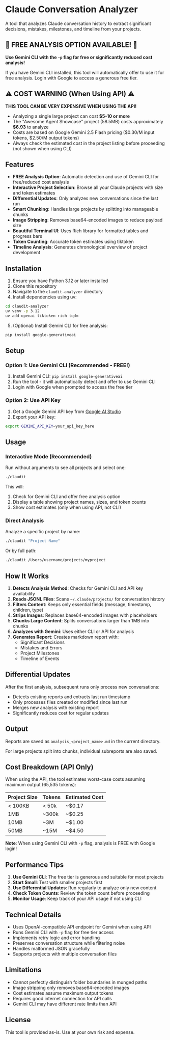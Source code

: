 # Claude Conversation Analyzer

A tool that analyzes Claude conversation history to extract significant decisions, mistakes, milestones, and timeline from your projects.

## 🎉 FREE ANALYSIS OPTION AVAILABLE! 🎉

**Use Gemini CLI with the `-p` flag for free or significantly reduced cost analysis!**

If you have Gemini CLI installed, this tool will automatically offer to use it for free analysis. Login with Google to access a generous free tier.

## ⚠️ COST WARNING (When Using API) ⚠️

**THIS TOOL CAN BE VERY EXPENSIVE WHEN USING THE API!**

- Analyzing a single large project can cost **$5-10 or more**
- The "Awesome Agent Showcase" project (58.5MB) costs approximately **$6.93** to analyze
- Costs are based on Google Gemini 2.5 Flash pricing ($0.30/M input tokens, $2.50/M output tokens)
- Always check the estimated cost in the project listing before proceeding (not shown when using CLI)

## Features

- **FREE Analysis Option**: Automatic detection and use of Gemini CLI for free/reduced cost analysis
- **Interactive Project Selection**: Browse all your Claude projects with size and token estimates
- **Differential Updates**: Only analyzes new conversations since the last run
- **Smart Chunking**: Handles large projects by splitting into manageable chunks
- **Image Stripping**: Removes base64-encoded images to reduce payload size
- **Beautiful Terminal UI**: Uses Rich library for formatted tables and progress bars
- **Token Counting**: Accurate token estimates using tiktoken
- **Timeline Analysis**: Generates chronological overview of project development

## Installation

1. Ensure you have Python 3.12 or later installed
2. Clone this repository
3. Navigate to the `claudit-analyzer` directory
4. Install dependencies using uv:

```bash
cd claudit-analyzer
uv venv -p 3.12
uv add openai tiktoken rich tqdm
```

5. (Optional) Install Gemini CLI for free analysis:

```bash
pip install google-generativeai
```

## Setup

### Option 1: Use Gemini CLI (Recommended - FREE!)

1. Install Gemini CLI: `pip install google-generativeai`
2. Run the tool - it will automatically detect and offer to use Gemini CLI
3. Login with Google when prompted to access the free tier

### Option 2: Use API Key

1. Get a Google Gemini API key from [Google AI Studio](https://makersuite.google.com/app/apikey)
2. Export your API key:

```bash
export GEMINI_API_KEY=your_api_key_here
```

## Usage

### Interactive Mode (Recommended)

Run without arguments to see all projects and select one:

```bash
./claudit
```

This will:
1. Check for Gemini CLI and offer free analysis option
2. Display a table showing project names, sizes, and token counts
3. Show cost estimates (only when using API, not CLI)

### Direct Analysis

Analyze a specific project by name:

```bash
./claudit "Project Name"
```

Or by full path:

```bash
./claudit /Users/username/projects/myproject
```

## How It Works

1. **Detects Analysis Method**: Checks for Gemini CLI and API key availability
2. **Reads JSONL Files**: Scans `~/.claude/projects/` for conversation history
3. **Filters Content**: Keeps only essential fields (message, timestamp, children, type)
4. **Strips Images**: Replaces base64-encoded images with placeholders
5. **Chunks Large Content**: Splits conversations larger than 1MB into chunks
6. **Analyzes with Gemini**: Uses either CLI or API for analysis
7. **Generates Report**: Creates markdown report with:
   - Significant Decisions
   - Mistakes and Errors
   - Project Milestones
   - Timeline of Events

## Differential Updates

After the first analysis, subsequent runs only process new conversations:
- Detects existing reports and extracts last run timestamp
- Only processes files created or modified since last run
- Merges new analysis with existing report
- Significantly reduces cost for regular updates

## Output

Reports are saved as `analysis_<project_name>.md` in the current directory.

For large projects split into chunks, individual subreports are also saved.

## Cost Breakdown (API Only)

When using the API, the tool estimates worst-case costs assuming maximum output (65,535 tokens):

| Project Size | Tokens | Estimated Cost |
|-------------|--------|----------------|
| < 100KB | < 50k | ~$0.17 |
| 1MB | ~300k | ~$0.25 |
| 10MB | ~3M | ~$1.00 |
| 50MB | ~15M | ~$4.50 |

**Note**: When using Gemini CLI with `-p` flag, analysis is FREE with Google login!

## Performance Tips

1. **Use Gemini CLI**: The free tier is generous and suitable for most projects
2. **Start Small**: Test with smaller projects first
3. **Use Differential Updates**: Run regularly to analyze only new content
4. **Check Token Counts**: Review the token count before proceeding
5. **Monitor Usage**: Keep track of your API usage if not using CLI

## Technical Details

- Uses OpenAI-compatible API endpoint for Gemini when using API
- Runs Gemini CLI with `-p` flag for free tier access
- Implements retry logic and error handling
- Preserves conversation structure while filtering noise
- Handles malformed JSON gracefully
- Supports projects with multiple conversation files

## Limitations

- Cannot perfectly distinguish folder boundaries in munged paths
- Image stripping only removes base64-encoded images
- Cost estimates assume maximum output tokens
- Requires good internet connection for API calls
- Gemini CLI may have different rate limits than API

## License

This tool is provided as-is. Use at your own risk and expense.